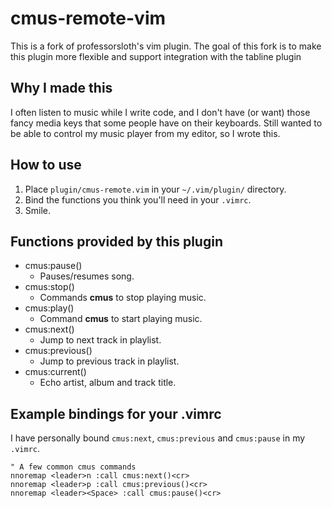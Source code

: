 cmus-remote-vim
===============
This is a fork of professorsloth's vim plugin. The goal of this fork is to make this plugin
more flexible and support integration with the tabline plugin

Why I made this
---------------

I often listen to music while I write code,
and I don't have (or want) those fancy media keys that some people have on their keyboards.
Still wanted to be able to control my music player from my editor, so I wrote this.


How to use
----------

1. Place `plugin/cmus-remote.vim` in your `~/.vim/plugin/` directory.
2. Bind the functions you think you'll need in your `.vimrc`.
3. Smile.


Functions provided by this plugin
---------------------------------

 * cmus:pause()
   * Pauses/resumes song.
 * cmus:stop()
   * Commands **cmus** to stop playing music.
 * cmus:play()
   * Command **cmus** to start playing music.
 * cmus:next()
   * Jump to next track in playlist.
 * cmus:previous()
   * Jump to previous track in playlist.
 * cmus:current()
   * Echo artist, album and track title.


Example bindings for your .vimrc
--------------------------------

I have personally bound `cmus:next`, `cmus:previous` and `cmus:pause` in my `.vimrc`.

    " A few common cmus commands
    nnoremap <leader>n :call cmus:next()<cr>
    nnoremap <leader>p :call cmus:previous()<cr>
    nnoremap <leader><Space> :call cmus:pause()<cr>

